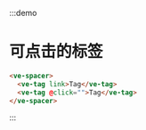 :::demo

# 可点击的标签

```html
<ve-spacer>
  <ve-tag link>Tag</ve-tag>
  <ve-tag @click="">Tag</ve-tag>  
</ve-spacer>
```

:::